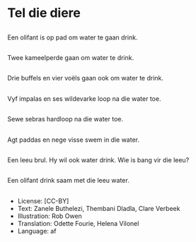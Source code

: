 # Tel die diere

##
Een olifant is op pad om water te gaan drink.

##
Twee kameelperde gaan om water te drink.

##
Drie buffels en vier voëls gaan ook om water te drink.

##
Vyf impalas en ses wildevarke loop na die water toe.

##
Sewe sebras hardloop na die water toe.

##
Agt paddas en nege visse swem in die water.

##
Een leeu brul. Hy wil ook water drink. Wie is bang vir die leeu?

##
Een olifant drink saam met die leeu water.

##
* License: [CC-BY]
* Text: Zanele Buthelezi, Thembani Dladla, Clare Verbeek
* Illustration: Rob Owen
* Translation: Odette Fourie, Helena Vilonel
* Language: af
